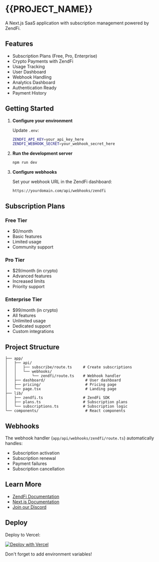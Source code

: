 # {{PROJECT_NAME}}

A Next.js SaaS application with subscription management powered by ZendFi.

## Features

- Subscription Plans (Free, Pro, Enterprise)
- Crypto Payments with ZendFi
- Usage Tracking
- User Dashboard
- Webhook Handling
- Analytics Dashboard
- Authentication Ready
- Payment History

## Getting Started

1. **Configure your environment**

   Update `.env`:
   ```bash
   ZENDFI_API_KEY=your_api_key_here
   ZENDFI_WEBHOOK_SECRET=your_webhook_secret_here
   ```

2. **Run the development server**

   ```bash
   npm run dev
   ```

3. **Configure webhooks**

   Set your webhook URL in the ZendFi dashboard:
   ```
   https://yourdomain.com/api/webhooks/zendfi
   ```

## Subscription Plans

### Free Tier
- $0/month
- Basic features
- Limited usage
- Community support

### Pro Tier
- $29/month (in crypto)
- Advanced features
- Increased limits
- Priority support

### Enterprise Tier
- $99/month (in crypto)
- All features
- Unlimited usage
- Dedicated support
- Custom integrations

## Project Structure

```
├── app/
│   ├── api/
│   │   ├── subscribe/route.ts     # Create subscriptions
│   │   └── webhooks/
│   │       └── zendfi/route.ts    # Webhook handler
│   ├── dashboard/                  # User dashboard
│   ├── pricing/                    # Pricing page
│   └── page.tsx                    # Landing page
├── lib/
│   ├── zendfi.ts                  # ZendFi SDK
│   ├── plans.ts                   # Subscription plans
│   └── subscriptions.ts           # Subscription logic
└── components/                     # React components
```

## Webhooks

The webhook handler (`app/api/webhooks/zendfi/route.ts`) automatically handles:
- Subscription activation
- Subscription renewal
- Payment failures
- Subscription cancellation

## Learn More

- [ZendFi Documentation](https://docs.zendfi.com)
- [Next.js Documentation](https://nextjs.org/docs)
- [Join our Discord](https://discord.gg/zendfi)

## Deploy

Deploy to Vercel:

[![Deploy with Vercel](https://vercel.com/button)](https://vercel.com/new/clone?repository-url=https://github.com/yourusername/{{PROJECT_NAME}})

Don't forget to add environment variables!
